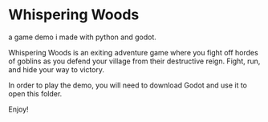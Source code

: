 # Whispering Woods
a game demo i made with python and godot.

Whispering Woods is an exiting adventure game where you fight off hordes of goblins as you  defend your village from their destructive reign. Fight, run, and hide your way to victory.


In order to play the demo, you will need to download Godot and use it to open this folder.



Enjoy!
